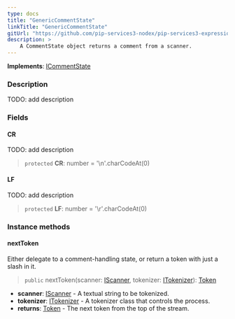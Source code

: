 ```yaml
---
type: docs
title: "GenericCommentState"
linkTitle: "GenericCommentState"
gitUrl: "https://github.com/pip-services3-nodex/pip-services3-expressions-nodex"
description: > 
    A CommentState object returns a comment from a scanner.
---
```


**Implements**: [ICommentState](../../icomment_state)

### Description

TODO: add description

### Fields

<span class="hide-title-link">

#### CR
TODO: add description
> `protected` **CR**: number = '\n'.charCodeAt(0)

#### LF
TODO: add description
> `protected` **LF**: number = '\r'.charCodeAt(0)

</span>



### Instance methods

#### nextToken
Either delegate to a comment-handling state, or return a token with just a slash in it.

> `public` nextToken(scanner: [IScanner](../../../io/iscanner), tokenizer: [ITokenizer](../../itokenizer)): [Token](../../token)

- **scanner**: [IScanner](../../../io/iscanner) - A textual string to be tokenized.
- **tokenizer**: [ITokenizer](../../itokenizer) - A tokenizer class that controls the process.
- **returns**: [Token](../../token) - The next token from the top of the stream.